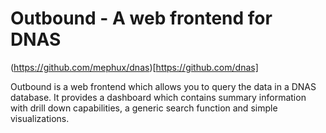 # Outbound - A web frontend for DNAS

(https://github.com/mephux/dnas)[https://github.com/dnas]

Outbound is a web frontend which allows you to query the data in a DNAS database. It provides a dashboard which contains summary information with drill down capabilities, a generic search function and simple visualizations.

